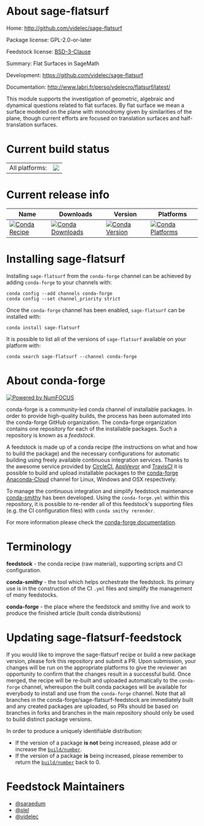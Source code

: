 About sage-flatsurf
===================

Home: http://github.com/videlec/sage-flatsurf

Package license: GPL-2.0-or-later

Feedstock license: [BSD-3-Clause](https://github.com/conda-forge/sage-flatsurf-feedstock/blob/master/LICENSE.txt)

Summary: Flat Surfaces in SageMath

Development: https://github.com/videlec/sage-flatsurf

Documentation: http://www.labri.fr/perso/vdelecro/flatsurf/latest/

This module supports the investigation of geometric, algebraic and
dynamical questions related to flat surfaces. By flat surface we mean a
surface modeled on the plane with monodromy given by similarities of the
plane, though current efforts are focused on translation surfaces and
half-translation surfaces.


Current build status
====================


<table><tr><td>All platforms:</td>
    <td>
      <a href="https://dev.azure.com/conda-forge/feedstock-builds/_build/latest?definitionId=7427&branchName=master">
        <img src="https://dev.azure.com/conda-forge/feedstock-builds/_apis/build/status/sage-flatsurf-feedstock?branchName=master">
      </a>
    </td>
  </tr>
</table>

Current release info
====================

| Name | Downloads | Version | Platforms |
| --- | --- | --- | --- |
| [![Conda Recipe](https://img.shields.io/badge/recipe-sage--flatsurf-green.svg)](https://anaconda.org/conda-forge/sage-flatsurf) | [![Conda Downloads](https://img.shields.io/conda/dn/conda-forge/sage-flatsurf.svg)](https://anaconda.org/conda-forge/sage-flatsurf) | [![Conda Version](https://img.shields.io/conda/vn/conda-forge/sage-flatsurf.svg)](https://anaconda.org/conda-forge/sage-flatsurf) | [![Conda Platforms](https://img.shields.io/conda/pn/conda-forge/sage-flatsurf.svg)](https://anaconda.org/conda-forge/sage-flatsurf) |

Installing sage-flatsurf
========================

Installing `sage-flatsurf` from the `conda-forge` channel can be achieved by adding `conda-forge` to your channels with:

```
conda config --add channels conda-forge
conda config --set channel_priority strict
```

Once the `conda-forge` channel has been enabled, `sage-flatsurf` can be installed with:

```
conda install sage-flatsurf
```

It is possible to list all of the versions of `sage-flatsurf` available on your platform with:

```
conda search sage-flatsurf --channel conda-forge
```


About conda-forge
=================

[![Powered by
NumFOCUS](https://img.shields.io/badge/powered%20by-NumFOCUS-orange.svg?style=flat&colorA=E1523D&colorB=007D8A)](https://numfocus.org)

conda-forge is a community-led conda channel of installable packages.
In order to provide high-quality builds, the process has been automated into the
conda-forge GitHub organization. The conda-forge organization contains one repository
for each of the installable packages. Such a repository is known as a *feedstock*.

A feedstock is made up of a conda recipe (the instructions on what and how to build
the package) and the necessary configurations for automatic building using freely
available continuous integration services. Thanks to the awesome service provided by
[CircleCI](https://circleci.com/), [AppVeyor](https://www.appveyor.com/)
and [TravisCI](https://travis-ci.com/) it is possible to build and upload installable
packages to the [conda-forge](https://anaconda.org/conda-forge)
[Anaconda-Cloud](https://anaconda.org/) channel for Linux, Windows and OSX respectively.

To manage the continuous integration and simplify feedstock maintenance
[conda-smithy](https://github.com/conda-forge/conda-smithy) has been developed.
Using the ``conda-forge.yml`` within this repository, it is possible to re-render all of
this feedstock's supporting files (e.g. the CI configuration files) with ``conda smithy rerender``.

For more information please check the [conda-forge documentation](https://conda-forge.org/docs/).

Terminology
===========

**feedstock** - the conda recipe (raw material), supporting scripts and CI configuration.

**conda-smithy** - the tool which helps orchestrate the feedstock.
                   Its primary use is in the construction of the CI ``.yml`` files
                   and simplify the management of *many* feedstocks.

**conda-forge** - the place where the feedstock and smithy live and work to
                  produce the finished article (built conda distributions)


Updating sage-flatsurf-feedstock
================================

If you would like to improve the sage-flatsurf recipe or build a new
package version, please fork this repository and submit a PR. Upon submission,
your changes will be run on the appropriate platforms to give the reviewer an
opportunity to confirm that the changes result in a successful build. Once
merged, the recipe will be re-built and uploaded automatically to the
`conda-forge` channel, whereupon the built conda packages will be available for
everybody to install and use from the `conda-forge` channel.
Note that all branches in the conda-forge/sage-flatsurf-feedstock are
immediately built and any created packages are uploaded, so PRs should be based
on branches in forks and branches in the main repository should only be used to
build distinct package versions.

In order to produce a uniquely identifiable distribution:
 * If the version of a package **is not** being increased, please add or increase
   the [``build/number``](https://docs.conda.io/projects/conda-build/en/latest/resources/define-metadata.html#build-number-and-string).
 * If the version of a package **is** being increased, please remember to return
   the [``build/number``](https://docs.conda.io/projects/conda-build/en/latest/resources/define-metadata.html#build-number-and-string)
   back to 0.

Feedstock Maintainers
=====================

* [@saraedum](https://github.com/saraedum/)
* [@slel](https://github.com/slel/)
* [@videlec](https://github.com/videlec/)

